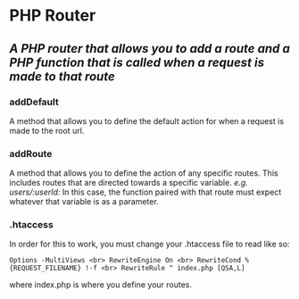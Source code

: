 # PHP Router

## *A PHP router that allows you to add a route and a PHP function that is called when a request is made to that route*

### addDefault
A method that allows you to define the default action for when a request is made to the root url.

### addRoute
A method that allows you to define the action of any specific routes. This includes routes that are directed towards a specific variable. *e.g. users/:userId:* In this case, the function paired with that route must expect whatever that variable is as a parameter.

### .htaccess
In order for this to work, you must change your .htaccess file to read like so:

`Options -MultiViews
<br>
RewriteEngine On
<br>
RewriteCond %{REQUEST_FILENAME} !-f
<br>
RewriteRule ^ index.php [QSA,L]`

where index.php is where you define your routes.
